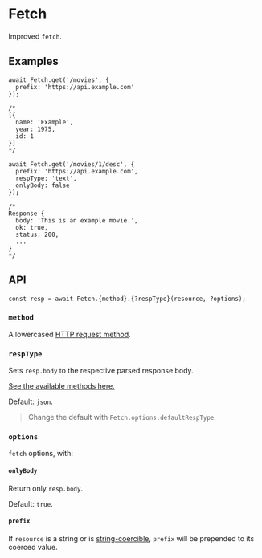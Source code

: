 # Fetch

Improved `fetch`.

## Examples

```JS
await Fetch.get('/movies', {
  prefix: 'https://api.example.com'
});

/*
[{
  name: 'Example',
  year: 1975,
  id: 1
}]
*/
```

```JS
await Fetch.get('/movies/1/desc', {
  prefix: 'https://api.example.com',
  respType: 'text',
  onlyBody: false
});

/*
Response {
  body: 'This is an example movie.',
  ok: true,
  status: 200,
  ...
}
*/
```


## API

```JS
const resp = await Fetch.{method}.{?respType}(resource, ?options);
```

### `method`

A lowercased [HTTP request method].

### `respType`

Sets `resp.body` to the respective parsed response body.

[See the available methods here.](https://developer.mozilla.org/en-US/docs/Web/API/Response#instance_methods)

Default: `json`.

> Change the default with `Fetch.options.defaultRespType`.

### `options`

`fetch` options, with:

#### `onlyBody`

Return only `resp.body`.

Default: `true`.

#### `prefix`

If `resource` is a string or is [string-coercible], `prefix` will be prepended to its coerced value.


[HTTP request method]: https://developer.mozilla.org/en-US/docs/Web/HTTP/Methods
[string-coercible]: https://developer.mozilla.org/en-US/docs/Web/JavaScript/Reference/Global_Objects/String#string_coercion

